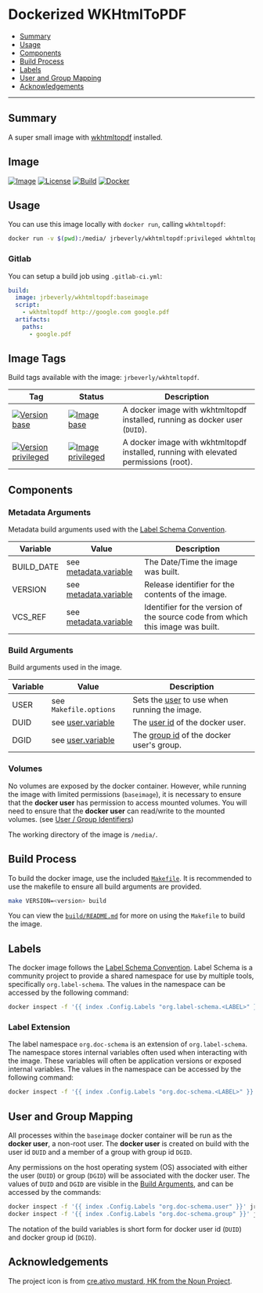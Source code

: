 # Dockerized WKHtmlToPDF

 * [Summary](#summary)
 * [Usage](#usage)
 * [Components](#components)
 * [Build Process](#build-process)
 * [Labels](#labels)
 * [User and Group Mapping](#user-and-group-mapping)
 * [Acknowledgements](#acknowledgements)

---

## Summary

A super small image with [wkhtmltopdf](https://wkhtmltopdf.org/) installed. 

## Image

[![Image][image-badge]][image-link]
[![License][license-badge]][license-link]
[![Build][build-badge]][build-link]
[![Docker][docker-badge]][docker-link]

## Usage

You can use this image locally with `docker run`, calling `wkhtmltopdf`:

```bash
docker run -v $(pwd):/media/ jrbeverly/wkhtmltopdf:privileged wkhtmltopdf http://google.com google.pdf
```

### Gitlab

You can setup a build job using `.gitlab-ci.yml`:

```yaml
build:
  image: jrbeverly/wkhtmltopdf:baseimage
  script:
    - wkhtmltopdf http://google.com google.pdf
  artifacts:
    paths:
      - google.pdf
```

## Image Tags

Build tags available with the image: `jrbeverly/wkhtmltopdf`.

| Tag | Status | Description |
| --- | ------ | ----------- |
| [![Version base][base-badge]][base-link] | [![Image base][base-image-badge]][base-link] | A docker image with wkhtmltopdf installed, running as docker user (`DUID`). |
| [![Version privileged][privileged-badge]][privileged-link] | [![Image privileged][privileged-image-badge]][privileged-link] | A docker image with wkhtmltopdf installed, running with elevated permissions (root). |

## Components

### Metadata Arguments

Metadata build arguments used with the [Label Schema Convention](http://label-schema.org).

| Variable | Value | Description |
| -------- | ----- |------------ |
| BUILD_DATE | see [metadata.variable](build/Makefile.metadata.variable) | The Date/Time the image was built. |
| VERSION | see [metadata.variable](build/Makefile.metadata.variable) | Release identifier for the contents of the image. |
| VCS_REF | see [metadata.variable](build/Makefile.metadata.variable) | Identifier for the version of the source code from which this image was built. |

### Build Arguments

Build arguments used in the image.

| Variable | Value | Description |
| -------- | ------- |------------ |
| USER | see `Makefile.options` | Sets the [user](http://www.linfo.org/uid.html) to use when running the image. |
| DUID | see [user.variable](info/Makefile.user.variable) | The [user id](http://www.linfo.org/uid.html) of the docker user. |
| DGID | see [user.variable](info/Makefile.user.variable) | The [group id](http://www.linfo.org/uid.html) of the docker user's group. |

### Volumes

No volumes are exposed by the docker container. However, while running the image with limited permissions (`baseimage`), it is necessary to ensure that the **docker user** has permission to access mounted volumes. You will need to ensure that the **docker user** can read/write to the mounted volumes. (see [User / Group Identifiers](#user-and-group-mapping))

The working directory of the image is `/media/`.

## Build Process

To build the docker image, use the included [`Makefile`](build/Makefile). It is recommended to use the makefile to ensure all build arguments are provided.

```bash
make VERSION=<version> build
```

You can view the [`build/README.md`](build/README.md) for more on using the `Makefile` to build the image.

## Labels

The docker image follows the [Label Schema Convention](http://label-schema.org). Label Schema is a community project to provide a shared namespace for use by multiple tools, specifically `org.label-schema`. The values in the namespace can be accessed by the following command:

```bash
docker inspect -f '{{ index .Config.Labels "org.label-schema.<LABEL>" }}' jrbeverly/wkhtmltopdf
```

### Label Extension

The label namespace `org.doc-schema` is an extension of `org.label-schema`. The namespace stores internal variables often used when interacting with the image. These variables will often be application versions or exposed internal variables. The values in the namespace can be accessed by the following command:

```bash
docker inspect -f '{{ index .Config.Labels "org.doc-schema.<LABEL>" }}' jrbeverly/wkhtmltopdf
```

## User and Group Mapping

All processes within the `baseimage` docker container will be run as the **docker user**, a non-root user. The **docker user** is created on build with the user id `DUID` and a member of a group with group id `DGID`.

Any permissions on the host operating system (OS) associated with either the user (`DUID`) or group (`DGID`) will be associated with the docker user. The values of `DUID` and `DGID` are visible in the [Build Arguments](#build-arguments), and can be accessed by the commands:

```bash
docker inspect -f '{{ index .Config.Labels "org.doc-schema.user" }}' jrbeverly/wkhtmltopdf:baseimage
docker inspect -f '{{ index .Config.Labels "org.doc-schema.group" }}' jrbeverly/wkhtmltopdf:baseimage
```

The notation of the build variables is short form for docker user id (`DUID`) and docker group id (`DGID`).

## Acknowledgements

The project icon is from [cre.ativo mustard, HK from the Noun Project](docs/icon/README.md).

[image-badge]: https://img.shields.io/badge/alpine-3.6-orange.svg?maxAge=2592000
[image-link]: https://hub.docker.com/r/_/alpine/ "The common base image."

[build-badge]: https://gitlab.com/jrbeverly-docker/docker-wkhtmltopdf/badges/master/build.svg
[build-link]: https://gitlab.com/jrbeverly-docker/docker-wkhtmltopdf/commits/master "Current build status."

[docker-badge]: https://img.shields.io/badge/jrbeverly-wkhtmltopdf-red.svg?maxAge=2592000
[docker-link]: https://hub.docker.com/r/jrbeverly/wkhtmltopdf/ "The docker image."

[license-badge]: https://images.microbadger.com/badges/license/jrbeverly/wkhtmltopdf.svg
[license-link]: https://microbadger.com/images/jrbeverly/wkhtmltopdf "Get your own license badge on microbadger.com"

[base-badge]: https://images.microbadger.com/badges/version/jrbeverly/wkhtmltopdf:baseimage.svg
[base-image-badge]: https://images.microbadger.com/badges/image/jrbeverly/wkhtmltopdf:baseimage.svg
[base-link]: https://microbadger.com/images/jrbeverly/wkhtmltopdf:baseimage "Get your own version badge on microbadger.com"

[privileged-badge]: https://images.microbadger.com/badges/version/jrbeverly/wkhtmltopdf:privileged.svg
[privileged-image-badge]: https://images.microbadger.com/badges/image/jrbeverly/wkhtmltopdf:privileged.svg
[privileged-link]: https://microbadger.com/images/jrbeverly/wkhtmltopdf:privileged "Get your own version badge on microbadger.com"